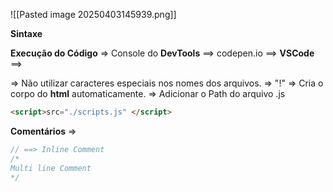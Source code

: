 ![[Pasted image 20250403145939.png]]

**Sintaxe**


**Execução do Código** => Console do **DevTools**
==> codepen.io
==> **VSCode** ==>

=> Não utilizar caracteres especiais nos nomes dos arquivos. 
=> "!" => Cria o corpo do **html** automaticamente.
=> Adicionar  o Path do arquivo .js 
```html
<script>src="./scripts.js" </script>
```


**Comentários** => 
```js
// ==> Inline Comment
/*
Multi line Comment
*/
```

